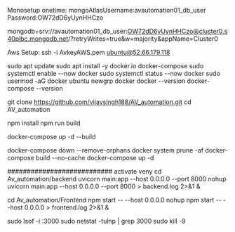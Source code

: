 

Monosetup onetime:
mongoAtlasUsername:avautomation01_db_user
Password:OW72dD6yUynHHCzo


mongodb+srv://avautomation01_db_user:OW72dD6yUynHHCzo@cluster0.s40plbc.mongodb.net/?retryWrites=true&w=majority&appName=Cluster0


Aws Setup:
ssh -i AvkeyAWS.pem ubuntu@52.66.179.118 

sudo apt update
sudo apt install -y docker.io docker-compose
sudo systemctl enable --now docker
sudo systemctl status --now docker
sudo usermod -aG docker ubuntu
newgrp docker
docker --version
docker-compose --version


git clone https://github.com/vijaysingh188/AV_automation.git
cd AV_automation

npm install
npm run build


docker-compose up -d --build

<!-- steps to stop and re-run -->
docker-compose down --remove-orphans
docker system prune -af
docker-compose build --no-cache
docker-compose up -d


###########################
activate veny
cd Av_automation/backend
uvicorn main:app --host 0.0.0.0 --port 8000
nohup uvicorn main:app --host 0.0.0.0 --port 8000 > backend.log 2>&1 &


cd Av_automation/Frontend
npm start -- --host 0.0.0.0
nohup npm start -- --host 0.0.0.0 > frontend.log 2>&1 &


sudo lsof -i :3000
sudo netstat -tulnp | grep 3000
sudo kill -9 <PID>





